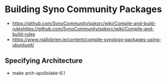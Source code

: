 # Building Syno Community Packages
* https://github.com/SynoCommunity/spksrc/wiki/Compile-and-build-ruleshttps://github.com/SynoCommunity/spksrc/wiki/Compile-and-build-rules
* https://www.niallobrien.ie/content/compile-synology-packages-using-ubuntugit/
## Specifying Architecture
* make arch-apollolake-6.1